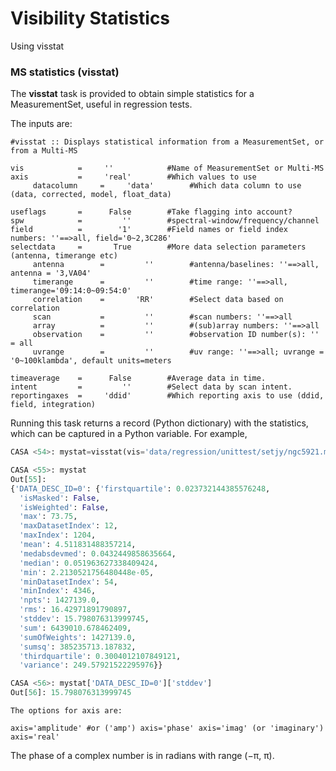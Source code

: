 

# Visibility Statistics 

Using visstat

### MS statistics (visstat) 

The **visstat** task is provided to obtain simple statistics for a MeasurementSet, useful in regression tests.

The inputs are:

```
#visstat :: Displays statistical information from a MeasurementSet, or from a Multi-MS

vis            =     ''            #Name of MeasurementSet or Multi-MS
axis           =     'real'        #Which values to use
     datacolumn     =     'data'        #Which data column to use (data, corrected, model, float_data)

useflags       =      False        #Take flagging into account?
spw            =         ''        #spectral-window/frequency/channel
field          =        '1'        #Field names or field index numbers: ''==>all, field='0~2,3C286'
selectdata     =       True        #More data selection parameters (antenna, timerange etc)
     antenna        =         ''        #antenna/baselines: ''==>all, antenna = '3,VA04'
     timerange      =         ''        #time range: ''==>all, timerange='09:14:0~09:54:0'
     correlation    =       'RR'        #Select data based on correlation
     scan           =         ''        #scan numbers: ''==>all
     array          =         ''        #(sub)array numbers: ''==>all
     observation    =         ''        #observation ID number(s): '' = all
     uvrange        =         ''        #uv range: ''==>all; uvrange = '0~100klambda', default units=meters

timeaverage    =      False        #Average data in time.
intent         =         ''        #Select data by scan intent.
reportingaxes  =     'ddid'        #Which reporting axis to use (ddid, field, integration)
```

 

Running this task returns a record (Python dictionary) with the statistics, which can be captured in a Python variable. For example,

```python
CASA <54>: mystat=visstat(vis='data/regression/unittest/setjy/ngc5921.ms', axis='amp', datacolumn='data', useflags=False, spw='', field='', selectdata=True, correlation='RR', timeaverage=False, intent='', reportingaxes='ddid')

CASA <55>: mystat
Out[55]:
{'DATA_DESC_ID=0': {'firstquartile': 0.023732144385576248,
  'isMasked': False,
  'isWeighted': False,
  'max': 73.75,
  'maxDatasetIndex': 12,
  'maxIndex': 1204,
  'mean': 4.511831488357214,
  'medabsdevmed': 0.0432449858635664,
  'median': 0.051963627338409424,
  'min': 2.2130521756480448e-05,
  'minDatasetIndex': 54,
  'minIndex': 4346,
  'npts': 1427139.0,
  'rms': 16.42971891790897,
  'stddev': 15.798076313999745,
  'sum': 6439010.678462409,
  'sumOfWeights': 1427139.0,
  'sumsq': 385235713.187832,
  'thirdquartile': 0.3004012107849121,
  'variance': 249.57921522295976}}

CASA <56>: mystat['DATA_DESC_ID=0']['stddev']
Out[56]: 15.798076313999745
```

``` {.verbatim}
The options for axis are:
```

```
axis='amplitude' #or ('amp') axis='phase' axis='imag' (or 'imaginary') axis='real'
```

The phase of a complex number is in radians with range (−π, π).

